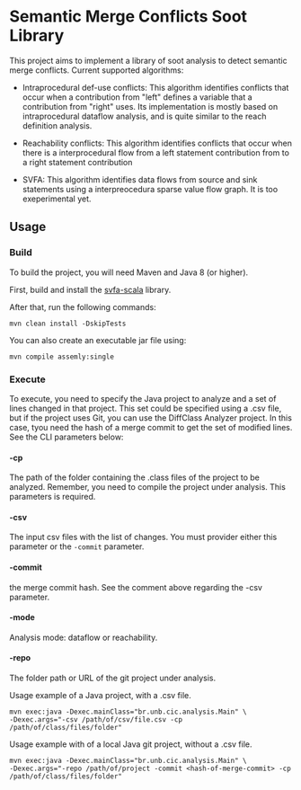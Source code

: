 # Semantic Merge Conflicts Soot Library

This project aims to implement a library of soot analysis to detect semantic merge conflicts.
Current supported algorithms:

   * Intraprocedural def-use conflicts: This algorithm identifies conflicts
    that occur when a contribution from "left" defines a variable
    that a contribution from "right" uses. Its implementation is mostly based on
    intraprocedural dataflow analysis, and is quite similar to the 
    reach definition analysis. 

   * Reachability conflicts: This algorithm identifies conflicts that occur
   when there is a interprocedural flow from a left statement contribution from
   to a right statement contribution

   * SVFA: This algorithm identifies data flows from source and sink statements
   using a interpreocedura sparse value flow graph. It is too exeperimental yet.

## Usage

### Build

To build the project, you will need Maven and Java 8 (or higher).

First, build and install the [svfa-scala](https://github.com/rbonifacio/svfa-scala) library. 

After that, run the following commands:

```SHELL
mvn clean install -DskipTests
```

You can also create an executable jar file using: 

```SHELL
mvn compile assemly:single
```
### Execute

To execute, you need to specify the Java project to analyze and a set of lines changed in that project.
This set could be specified using a .csv file, but if the project uses Git, you can use the DiffClass Analyzer project.
In this case, tyou need the hash of a merge commit to get the set of modified lines. See the CLI parameters below:


#### -cp
The path of the folder containing the .class files of the project to be analyzed.
Remember, you need to compile the project under analysis. This parameters is required.

#### -csv
The input csv files with the list of changes. You must provider either this parameter or the ```-commit``` parameter.

#### -commit
the merge commit hash. See the comment above regarding the -csv parameter.

#### -mode
Analysis mode: dataflow or reachability.

#### -repo
The folder path or URL of the git project under analysis.

Usage example of a Java project, with a .csv file.

```SHELL
mvn exec:java -Dexec.mainClass="br.unb.cic.analysis.Main" \
-Dexec.args="-csv /path/of/csv/file.csv -cp /path/of/class/files/folder"
```

Usage example with of a local Java git project, without a .csv file.

```SHELL
mvn exec:java -Dexec.mainClass="br.unb.cic.analysis.Main" \
-Dexec.args="-repo /path/of/project -commit <hash-of-merge-commit> -cp /path/of/class/files/folder"
```

